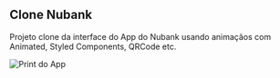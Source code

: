 
## Clone Nubank

Projeto clone da interface do App do Nubank usando animaçãos com Animated, Styled Components, QRCode etc.

![Print do App](http://softfenix.com.br/images/print_app_clone_nubank.png)
